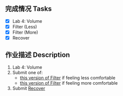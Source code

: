 ## 完成情况 Tasks

- [x] Lab 4: Volume
- [x] Filter (Less)
- [x] Filter (More)
- [x] Recover

## 作业描述 Description

1. Lab 4: Volume
2. Submit one of:
   - [this version of Filter](https://cs50.harvard.edu/x/2022/psets/4/filter/less/) if feeling less comfortable
   - [this version of Filter](https://cs50.harvard.edu/x/2022/psets/4/filter/more/) if feeling more comfortable
3. Submit [Recover](https://cs50.harvard.edu/x/2022/psets/4/recover/)
